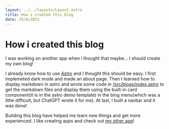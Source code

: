 ```yaml
---
layout: ../../layouts/Layout.astro
title: How i created this blog
date: 29/8/2023
---
```


# How i created this blog

I was working on another app when i thought that maybe... I should create my own blog!

I already know how to use [Astro](https://astro.build) and I thought this should be easy. I first implemeted dark mode and made an about page. Then I learned how to display markdown in astro and wrote some code in [/src/blogs/index.astro](../blogs/index.astro) to get the markdown files and display them using the built-in card component(it is in the astro demo template) in the blog menu(which was a little difficult, but ChatGPT wrote it for me). At last, I built a navbar and it was done!

Building this blog have helped me learn new things and get more experienced. I like creating apps and check out [my other app](https://todo-project-bosco0808.vercel.app)!
